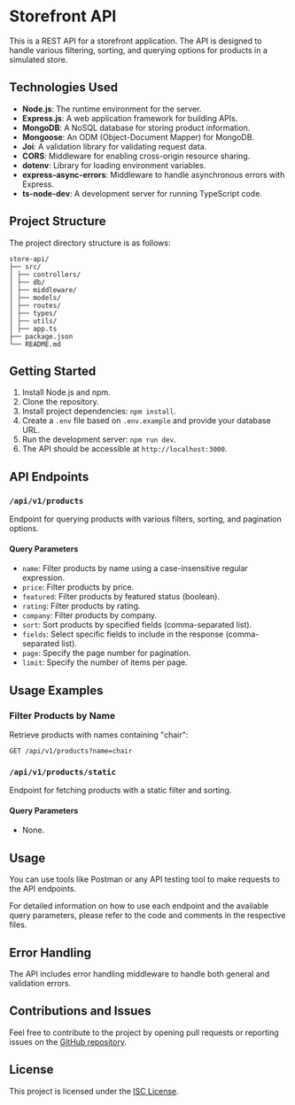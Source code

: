 # Storefront API

This is a REST API for a storefront application. The API is designed to handle various filtering, sorting, and querying options for products in a simulated store.

## Technologies Used

- **Node.js**: The runtime environment for the server.
- **Express.js**: A web application framework for building APIs.
- **MongoDB**: A NoSQL database for storing product information.
- **Mongoose**: An ODM (Object-Document Mapper) for MongoDB.
- **Joi**: A validation library for validating request data.
- **CORS**: Middleware for enabling cross-origin resource sharing.
- **dotenv**: Library for loading environment variables.
- **express-async-errors**: Middleware to handle asynchronous errors with Express.
- **ts-node-dev**: A development server for running TypeScript code.

## Project Structure

The project directory structure is as follows:

```
store-api/
├── src/
│ ├── controllers/
│ ├── db/
│ ├── middleware/
│ ├── models/
│ ├── routes/
│ ├── types/
│ ├── utils/
│ ├── app.ts
├── package.json
└── README.md
```

## Getting Started

1. Install Node.js and npm.
2. Clone the repository.
3. Install project dependencies: `npm install`.
4. Create a `.env` file based on `.env.example` and provide your database URL.
5. Run the development server: `npm run dev`.
6. The API should be accessible at `http://localhost:3000`.

## API Endpoints

### `/api/v1/products`

Endpoint for querying products with various filters, sorting, and pagination options.

#### Query Parameters

- `name`: Filter products by name using a case-insensitive regular expression.
- `price`: Filter products by price.
- `featured`: Filter products by featured status (boolean).
- `rating`: Filter products by rating.
- `company`: Filter products by company.
- `sort`: Sort products by specified fields (comma-separated list).
- `fields`: Select specific fields to include in the response (comma-separated list).
- `page`: Specify the page number for pagination.
- `limit`: Specify the number of items per page.

## Usage Examples

### Filter Products by Name

Retrieve products with names containing "chair":

```GET /api/v1/products?name=chair```

### `/api/v1/products/static`

Endpoint for fetching products with a static filter and sorting.

#### Query Parameters

- None.

## Usage

You can use tools like Postman or any API testing tool to make requests to the API endpoints.

For detailed information on how to use each endpoint and the available query parameters, please refer to the code and comments in the respective files.

## Error Handling

The API includes error handling middleware to handle both general and validation errors.

## Contributions and Issues

Feel free to contribute to the project by opening pull requests or reporting issues on the [GitHub repository](https://github.com/JoseAlbDR/store-api).

## License

This project is licensed under the [ISC License](LICENSE).
